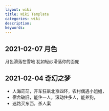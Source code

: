 ```yaml
---
layout: wiki
title: Wiki Template
categories: wiki
description: 
keywords: 
---
```


## 2021-02-07 月色

月色滑落在雪地
犹如轻纱滑落你的面庞

## 2021-02-04 奇幻之梦 

- 人海茫茫，开车狂飙北京四环，农村偶遇小姐姐，
- 宿舍破旧，能住一人，滚动住多人，能养狗，
- 迷路买东西，杀人案